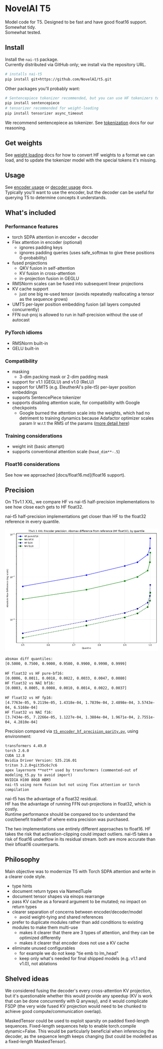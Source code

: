 # NovelAI T5

Model code for T5. Designed to be fast and have good float16 support.  
Somewhat tidy.  
Somewhat tested.

## Install

Install the `nai-t5` package.  
Currently distributed via GitHub only; we install via the repository URL.

```bash
# installs nai-t5
pip install git+https://github.com/NovelAI/t5.git
```

Other packages you'll probably want:

```bash
# Sentencepiece tokenizer recommended, but you can use HF tokenizers too
pip install sentencepiece
# tensorizer recommended for weight-loading
pip install tensorizer async_timeout
```

We recommend sentencepiece as tokenizer. See [tokenization](docs/tokenizers.md) docs for our reasoning.

## Get weights

See [weight loading](docs/get-weights.md) docs for how to convert HF weights to a format we can load, and to update the tokenizer model with the special tokens it's missing.

## Usage

See [encoder usage](docs/usage-encoder.md) or [decoder usage](docs/usage-decoder.md) docs.  
Typically you'll want to use the encoder, but the decoder can be useful for querying T5 to determine concepts it understands.

## What's included

### Performance features

- torch SDPA attention in encoder + decoder
- Flex attention in encoder (optional)
  - ignores padding keys
  - ignores padding queries (uses safe_softmax to give these positions 0-probability)
- fused projections
  - QKV fusion in self-attention
  - KV fusion in cross-attention
  - in-projection fusion in GEGLU
- RMSNorm scales can be fused into subsequent linear projections
- KV cache support
  - just one big re-used tensor (avoids repeatedly reallocating a tensor as the sequence grows)
- UMT5 per-layer position embedding fusion (all layers computed concurrently)
- FFN out-proj is allowed to run in half-precision without the use of autocast

### PyTorch idioms

- RMSNorm built-in
- GELU built-in

### Compatibility

- masking
  - 3-dim packing mask or 2-dim padding mask
- support for v1.1 (GEGLU) and v1.0 (ReLU)
- support for UMT5 (e.g. EleutherAI's pile-t5) per-layer position embeddings
- supports SentencePiece tokenizer
- supports disabling attention scale, for compatibility with Google checkpoints
  - Google burned the attention scale into the weights, which had no detriment to training dynamics because Adafactor optimizer scales param lr w.r.t the RMS of the params ([more detail here](https://x.com/Birchlabs/status/1821188959201845745))

### Training considerations

- weight init (basic attempt)
- supports conventional attention scale (`head_dim**-.5`)

### Float16 considerations

See how we approached [docs/float16.md](float16 support).

## Precision

On T5v1.1 XXL, we compare HF vs nai-t5 half-precision implementations to see how close each gets to HF float32.

nai-t5 half-precision implementations get closer than HF to the float32 reference in every quantile.

![Encoder precision](docs/encoder-precision.png)

```
absmax diff quantiles:
[0.5000, 0.7500, 0.9000, 0.9500, 0.9900, 0.9990, 0.9999]

HF float32 vs HF pure-bf16:
[0.0006, 0.0011, 0.0018, 0.0022, 0.0033, 0.0047, 0.0080]
HF float32 vs NAI bf16:
[0.0003, 0.0005, 0.0008, 0.0010, 0.0014, 0.0022, 0.0037]

HF float32 vs HF fp16:
[4.7763e-05, 9.2119e-05, 1.4318e-04, 1.7839e-04, 2.4898e-04, 3.5743e-04, 6.5168e-04]
HF float32 vs NAI f16:
[3.7434e-05, 7.2266e-05, 1.1227e-04, 1.3884e-04, 1.9671e-04, 2.7551e-04, 4.2810e-04]
```

Precision compared via [`t5_encoder_hf_precision_parity.py`](scripts/t5_encoder_hf_precision_parity.py), using environment:

```
transformers 4.49.0
torch 2.6.0
CUDA 12.8
Nvidia Driver Version: 535.216.01
triton 3.2.0+git35c6c7c6
apex layernorm **not** used by transformers (commented-out of modeling_t5.py to avoid import)
NVIDIA H100 80GB HBM3
nai-t5 using norm fusion but not using flex attention or torch compilation
```

<!--
if apex is allowed to be imported, which changes HF's layernorm:

HF float32 vs HF bf16:
[0.0006, 0.0012, 0.0018, 0.0023, 0.0033, 0.0051, 0.0094]
HF float32 vs NAI bf16:
[0.0003, 0.0005, 0.0008, 0.0010, 0.0014, 0.0022, 0.0037]

couldn't measure fp16 because apex seems to only work in mixed-precision.
apex layernorm didn't like receiving float32 input with float16 weight.
-->

nai-t5 has the advantage of a float32 residual.  
HF has the advantage of running FFN out-projections in float32, which is costly.  
Runtime performance should be compared too to understand the cost/benefit tradeoff of where extra precision was purchased.

The two implementations use entirely different approaches to float16. HF takes the risk that activation-clipping could impact outliers. nai-t5 takes a risk of float16 underflow in its residual stream. both are more accurate than their bfloat16 counterparts.

## Philosophy

Main objective was to modernize T5 with Torch SDPA attention and write in a clearer code style.

- type hints
- document return types via NamedTuple
- document tensor shapes via einops rearrange
- pass KV cache as a forward argument to be mutated; no impact on return types
- clearer separation of concerns between encoder/decoder/model
  - avoid weight-tying and shared references
- prefer to duplicate modules rather than add conditions to existing modules to make them multi-use
  - makes it clearer that there are 3 types of attention, and they can be optimized differently
  - makes it clearer that encoder does not use a KV cache
- eliminate unused configurables
  - for example we do not keep "tie emb to lm_head"
  - keep only what's needed for final shipped models (e.g. v1.1 and v1.0), not ablations

## Shelved ideas

We considered fusing the decoder's every cross-attention KV projection, but it's questionable whether this would provide any speedup (KV is work that can be done concurrently with Q anyway), and it would complicate FSDP (the very wide fused KV projection would need to be chunked to achieve good compute/communication overlap).

MaskedTensor could be used to exploit sparsity on padded fixed-length sequences. Fixed-length sequences help to enable torch.compile dynamic=False. This would be particularly beneficial when inferencing the decoder, as the sequence length keeps changing (but could be modelled as a fixed-length MaskedTensor).